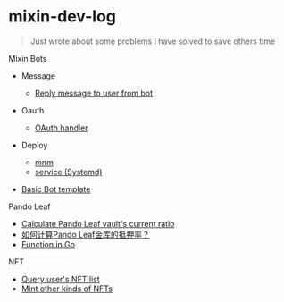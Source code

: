 
# mixin-dev-log
> Just wrote about some problems I have solved to save others time

Mixin Bots

- Message
  - [Reply message to user from bot](MixinBot/message/CustomerService.md)
- Oauth
  - [OAuth handler](MixinBot/oauth/auth.go)
- Deploy
  - [mnm](MixinBot/deploy/mnm.md)
  - [service (Systemd)](MixinBot/deploy/service.md)

- [Basic Bot template](MixinBot/basicBotTemplate.md)

Pando Leaf
  - [Calculate Pando Leaf vault's current ratio](PandoLeaf/calculate-vault-current-ratio.md)
  - [如何计算Pando Leaf金库的抵押率？](PandoLeaf/calculate-vault-current-ratio-zh.md)
  - [Function in Go](PandoLeaf/calcRatio.go)

NFT
- [Query user's NFT list](NFT/Query-user-NFT-using-Mixin-API.md)
- [Mint other kinds of NFTs](NFT/how-to-mint-other-kind-of-NFTs.md)
